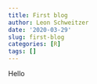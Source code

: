 ```yaml
---
title: First blog
author: Leon Schweitzer
date: '2020-03-29'
slug: first-blog
categories: [R]
tags: []
---
```

Hello